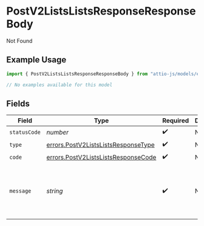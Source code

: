 # PostV2ListsListsResponseResponseBody

Not Found

## Example Usage

```typescript
import { PostV2ListsListsResponseResponseBody } from "attio-js/models/errors";

// No examples available for this model
```

## Fields

| Field                                                                                      | Type                                                                                       | Required                                                                                   | Description                                                                                | Example                                                                                    |
| ------------------------------------------------------------------------------------------ | ------------------------------------------------------------------------------------------ | ------------------------------------------------------------------------------------------ | ------------------------------------------------------------------------------------------ | ------------------------------------------------------------------------------------------ |
| `statusCode`                                                                               | *number*                                                                                   | :heavy_check_mark:                                                                         | N/A                                                                                        |                                                                                            |
| `type`                                                                                     | [errors.PostV2ListsListsResponseType](../../models/errors/postv2listslistsresponsetype.md) | :heavy_check_mark:                                                                         | N/A                                                                                        |                                                                                            |
| `code`                                                                                     | [errors.PostV2ListsListsResponseCode](../../models/errors/postv2listslistsresponsecode.md) | :heavy_check_mark:                                                                         | N/A                                                                                        |                                                                                            |
| `message`                                                                                  | *string*                                                                                   | :heavy_check_mark:                                                                         | N/A                                                                                        | Parent object with slug/ID "people" not found.                                             |